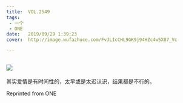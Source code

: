 ```yaml
---
title:	VOL.2549
tags:
 - 一个
 - ONE
date:	2019/09/29 1:39:23
cover:	http://image.wufazhuce.com/FvJLIcCHL9GK9j94HZc4w5X87_Vc

---
```

![](http://image.wufazhuce.com/FvJLIcCHL9GK9j94HZc4w5X87_Vc)
---

其实爱情是有时间性的，太早或是太迟认识，结果都是不行的。
 
Reprinted from ONE
